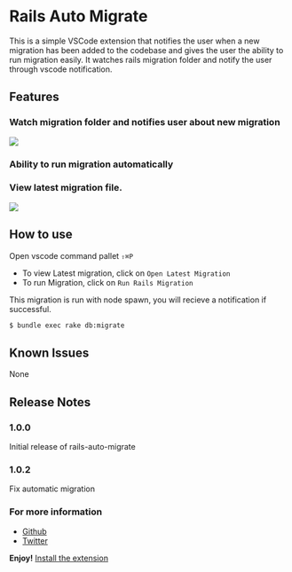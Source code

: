 # Rails Auto Migrate

This is a simple VSCode extension that notifies the user when a new migration has been added to the codebase and gives the user the ability to run migration easily. 
It watches rails migration folder and notify the user through vscode notification.

## Features

### Watch migration folder and notifies user about new migration
![](https://user-images.githubusercontent.com/24846513/87251582-9e4f6b00-c464-11ea-83a9-e1bf2cc49ca1.gif)

### Ability to run migration automatically

### View latest migration file.
![](https://user-images.githubusercontent.com/24846513/87251485-fafe5600-c463-11ea-8fc1-f88713deca8f.gif)



## How to use 
Open vscode command pallet `⇧⌘P`

- To view Latest migration, click on `Open Latest Migration`
- To run Migration, click on `Run Rails Migration`

This migration is run with node spawn, you will recieve a notification if successful.

```bash
$ bundle exec rake db:migrate
```


## Known Issues

None

## Release Notes

### 1.0.0

Initial release of rails-auto-migrate

### 1.0.2
Fix automatic migration

### For more information

* [Github](http://github.com/danielshow)
* [Twitter](https://twitter.com/d_showWorld)

**Enjoy!** [Install the extension](https://marketplace.visualstudio.com/items?itemName=danielshow.rails-migrate&ssr=false#overview)
